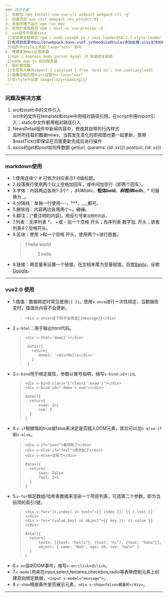 ```yaml
---
### 项目步骤
1. 依赖包`npm install vue vue-cli webpack webpack-cli -g`
2. 创建项目`vue init webpack cms_project_01`
3. 开发环境下运行`npm run dev`
4. 其他扩展依赖包`npm i mint-ui vue-preview -S`
5. vue组件中使用sass
 1)安装相关依赖包`npm i node-sass@4.14.1 sass-loader@10.1.1 style-loader -D`(安装较低版本避免报错)
 2)在项目目录中build/webpack.base.conf.js中module的rules添加处理.scss文件的规则: `test: '/\.scss$/', loader: 'sass-loader!style-loader!css-loader'`
 3)组件中style上添加`lang="scss"`即可
6. 搭建本地mysql服务器
 1)npm i express body-parser mysql -D 安装相关依赖
 2)node app.js 启动服务器
7. 图片懒加载
 1)全局导入模块import { Lazyload } from 'mint-ui'; Vue.use(Lazyload)
 2)需懒加载的图片src设置为v-lazy="xxx"
 3)在style中设置 image[lazy=loading]{}
---
```

### 问题及解决方案
1. src和static中的文件引入  
    src中的文件在template和style中用相对路径引用，在script中用import引入；static中文件都用相对路径引入
2. NewsDetail组件中新闻内容中，修改其自带的行内样式  
    监听所挂载的数据news，当其发生变化时即视图也要一起更新，使用$nextTick()即保证在页面更新完成后进行操作
3. axios的get和post如何传数据
    get(url, {params: {id: xx}})  post(url, {id: xx})
---
### markdown使用
- 1.使用连续个 # 可依次对应表示1-6级标题。
- 2.段落换行使用两个以上空格加回车，或中间加空行（即两个回车）。
- 3.字体：内容两边各用1-3个* ，*斜体italic*，**粗体bold**，***斜粗体both***，* 可替换为 _。
- 4.分隔线：单独一行使用---，***，___都可。
- 5.删除线：内容两边各用两个~，~~错误~~。
- 6.脚注：[^要注明的内容]，用反引号`要注明的内容`。
- 7.列表：无序列表 *， +或 - 加一个空格 开头；有序列表 数字加. 开头；嵌套列表4个空格开头。
- 8.区块：使用 >和一个空格 开头，使用两个>进行嵌套。
    > 1 hello world
    >> 2 hello
- 9.链接：用变量来设置一个链接，在文档末尾为变量赋值，百度[Baidu][1]，谷歌[Google][google]。


[1]:http://www.baidu.com/
[google]:http://www.google.com/


---
### vue2.0 使用
- 1.插值：数据绑定时常见使用`{{ }}`。使用`v-once`进行一次性绑定，当数据改变时，插值处内容不会更新。
    > ` <div v-once>这个将不会改变{{message}}</div> `
- 2.`v-html`：用于输出html代码。
    > ```
    > <div v-html='demo1'></div>
    >
    >  data(){
    >    return{
    >       demo1: '<div>Hello</div>'
    >    }
    >  }
    > ```
- 3.`v-bind`用于绑定属性，参数以冒号指明，缩写`v-bind:id`=`:id`。
    > ```
    > <div v-bind:class="{'class1':exam'}"></div>
    > <div v-bind:id="'demo'+ num"></div>
    >
    > data(){
    >   return{
    >       exam: 2>1
    >       num: 5
    >   }
    > }
    > ```
- 4.`v-if`根据值的true或false来决定是否插入DOM元素，其后可以加`v-else-if`和`v-else`。
    > ```
    > <div v-if="seen">看得到了</div>
    > <div v-else-if="feel">感觉到了</div>
    > <div v-else>没有了</div>
    >
    > data(){
    >   return{
    >       seen: false
    >       feel: 2>1
    >   }
    > }
    > ```
- 5.`v-for`绑定数组/哈希表数据来渲染一个项目列表，可选第二个参数，即为当前项的索引/键。
    > ```
    > <div v-for="(t,index) in texts">{{ index }}: {{ t.text }}</div>
    > <div v-for="(value,key) in object">{{ key }}: {{ value }}</div>
    >
    > data(){
    >   return{
    >       texts: [{text: "hello"}, {text: "hi"}, {text: "haha"}],
    >       object: { name: "Bob", age: 20, sex: "male" }
    >   }
    > }
    > ```
- 6.`v-on`监听DOM事件，缩写`v-on:click`=`@click`。
- 7.`v-model`用来在input,select,textarea,checkbox,radio等表单控制元素上创建双向绑定数据，`<input v-model="message">`。
- 8.`v-show`根据条件是否展示元素，`<div v-show=false>藏着呢</div>`。

<template v-for="t in texts"></template>

---
